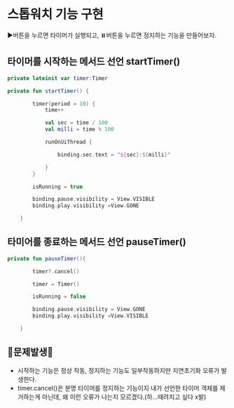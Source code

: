 # 스톱워치 기능 구현

▶️버튼을 누르면 타이머가 실행되고, ⏸️버튼을 누르면 정지하는 기능을 만들어보자.

## 타이머를 시작하는 메서드 선언 startTimer()


~~~kotlin
private lateinit var timer:Timer

private fun startTimer() {

        timer(period = 10) {
            time++

            val sec = time / 100
            val milli = time % 100

            runOnUiThread {

                binding.sec.text = "${sec}:${milli}"

            }
        }

        isRunning = true

        binding.pause.visibility = View.VISIBLE
        binding.play.visibility =View.GONE

    }
~~~
## 타미어를 종료하는 메서드 선언 pauseTimer()


~~~kotlin
private fun pauseTimer(){

        timer?.cancel()

        timer = Timer()

        isRunning = false

        binding.pause.visibility = View.GONE
        binding.play.visibility =View.VISIBLE

    }
~~~

## 📌문제발생📌

* 시작하는 기능은 정상 작동, 정지하는 기능도 일부작동하지만 지연초기화 오류가 발생한다.
* timer.cancel()은 분명 타이머를 정지하는 기능이지 내가 선언한 타이머 객체를 제거하는게 아닌데, 왜 이런 오류가 나는지 모르겠다.(하...때려치고 싶다 x발)
